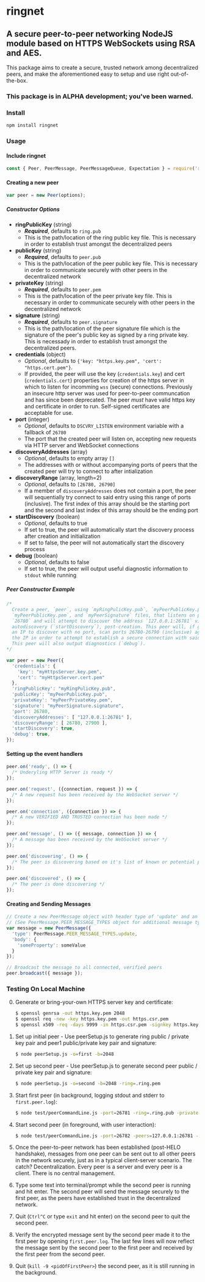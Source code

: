 # ringnet

## A secure peer-to-peer networking NodeJS module based on HTTPS WebSockets using RSA and AES.

This package aims to create a secure, trusted network among decentralized peers, and make the aforementioned easy to setup and use right out-of-the-box.

### This package is in ALPHA development; you've been warned.

### Install
```bash
npm install ringnet
```

### Usage

#### Include ringnet
```js
const { Peer, PeerMessage, PeerMessageQueue, Expectation } = require('ringnet');
```

#### Creating a new peer
```js
var peer = new Peer(options);
```

##### Constructor Options
- **ringPublicKey** (string)
  - **_Required_**, defaults to `ring.pub`
  - This is the path/location of the ring public key file. This is necessary in order to establish trust amongst the decentralized peers
- **publicKey** (string)
  - **_Required_**, defaults to `peer.pub`
  - This is the path/location of the peer public key file. This is necessary in order to communicate securely with other peers in the decentralized network
- **privateKey** (string)
  - **_Required_**, defaults to `peer.pem`
  - This is the path/location of the peer private key file. This is necessary in order to communicate securely with other peers in the decentralized network
- **signature** (string)
  - **_Required_**, defaults to `peer.signature`
  - This is the path/location of the peer signature file which is the signature of the peer's public key as signed by a ring private key. This is necessady in order to establish trust amongst the decentralized peers.
- **credentials** (object)
  - *Optional*, defaults to `{'key: "https.key.pem", 'cert': "https.cert.pem"}`.
  - If provided, the peer will use the key (`credentials.key`) and cert (`credentials.cert`) properties for creation of the https server in which to listen for incomming `wss` (secure) connections. Previously an insecure http server was used for peer-to-peer communcation and has since been deprecated. The peer *must* have valid https key and certificate in order to run. Self-signed certificates are acceptable for use.
- **port** (integer)
  - *Optional*, defaults to `DSCVRY_LISTEN` environment variable with a fallback of `26780`
  - The port that the created peer will listen on, accepting new requests via HTTP server and WebSocket connections
- **discoveryAddresses** (array)
  - *Optional*, defaults to empty array `[]`
  - The addresses with or without accompanying ports of peers that the created peer will try to connect to after intialization
- **discoveryRange** (array, length=2)
  - *Optional*, defaults to `[26780, 26790]`
  - If a member of `discoveryAddresses` does not contain a port, the peer will sequentially try connect to said entry using this range of ports (inclusive). The first index of this array should be the starting port and the second and last index of this array should be the ending port
- **startDiscovery** (boolean)
  - *Optional*, defaults to true
  - If set to true, the peer will automatically start the discovery process after creation and initialization
  - If set to false, the peer will not automatically start the discovery process
- **debug** (boolean)
  - *Optional*, defaults to false
  - If set to true, the peer will output useful diagnostic information to `stdout` while running

##### Peer Constructor Example
```js
/*
  Create a peer, `peer`, using `myRingPulicKey.pub`, `myPeerPublicKey.pub`, 
  `myPeerPublicKey.pem`, and `myPeerSignature` files, that listens on port 
  `26780` and will attempt to discover the address `127.0.0.1:26781` via 
  autodiscovery (`startDiscovery`), post-creation. This peer will, if given 
  an IP to discover with no port, scan ports 26780-26790 (inclusive) against 
  the IP in order to attempt to establish a secure connection with said IP. 
  This peer will also output diagnostics (`debug`).
*/

var peer = new Peer({
  'credentials': {
    'key': "myHttpsServer.key.pem",
    'cert': "myHttpsServer.cert.pem"
  },
  'ringPublicKey': "myRingPulicKey.pub",
  'publicKey': "myPeerPublicKey.pub",
  'privateKey': "myPeerPrivateKey.pem",
  'signature': "myPeerSignature.signature",
  'port': 26780,
  'discoveryAddresses': [ "127.0.0.1:26781" ],
  'discoveryRange': [ 26780, 27900 ],
  'startDiscovery': true,
  'debug': true,
});
```

#### Setting up the event handlers
```js
peer.on('ready', () => {
  /* Underyling HTTP Server is ready */
});

peer.on('request', ({connection, request }) => {
  /* A new request has been received by the WebSocket server */
});

peer.on('connection', ({connection }) => {
  /* A new VERIFIED AND TRUSTED connection has been made */
});

peer.on('message', () => ({ message, connection }) => {
  /* A message has been received by the WebSocket server */
});

peer.on('discovering', () => {
  /* The peer is discovering based on it's list of known or potential peers */
});

peer.on('discovered', () => {
  /* The peer is done discovering */
});
```

#### Creating and Sending Messages
```js
// Create a new PeerMessage object with header type of 'update' and an object for its body.
// (See PeerMessage.PEER_MESSAGE_TYPES object for additional message types or to add your own)
var message = new PeerMessage({
  'type': PeerMessage.PEER_MESSAGE_TYPES.update,
  'body': {
    'someProperty': someValue
  }
});

// Broadcast the message to all connected, verified peers
peer.broadcast({ message });
```

### Testing On Local Machine
0. Generate or bring-your-own HTTPS server key and certificate:
    ```bash
    $ openssl genrsa -out https.key.pem 2048
    $ openssl req -new -key https.key.pem -out https.csr.pem
    $ openssl x509 -req -days 9999 -in https.csr.pem -signkey https.key.pem -out https.cert.pem
    ```
1. Set up initial peer - Use peerSetup.js to generate ring public / private key pair and peer1 public/private key pair and signature:

    ```bash
    $ node peerSetup.js -o=first -b=2048
    ```

2. Set up second peer - Use peerSetup.js to generate second peer public / private key pair and signature:

    ```bash
    $ node peerSetup.js -o=second -b=2048 -ring=.ring.pem
    ```

4. Start first peer (in background, logging stdout and stderr to `first.peer.log`):
    
    ```bash
    $ node test/peerCommandLine.js -port=26781 -ring=.ring.pub -private=first.peer.pem -public=first.peer.pub -signature=first.peer.signature -v -d > "first.peer.log" 2>&1 &
    ```
    
5. Start second peer (in foreground, with user interaction):
    
    ```bash
    $ node test/peerCommandLine.js -port=26782 -peers=127.0.0.1:26781 -ring=.ring.pub -private=second.peer.pem -public=second.peer.pub -signature=second.peer.signature -v
    ```
    
6. Once the peer-to-peer network has been established (post-HELO handshake), messages from one peer can be sent out to all other peers in the network securely, just as in a typical client-server scenario. The catch? Decentralization. Every peer is a server and every peer is a client. There is no central management.
7. Type some text into terminal/prompt while the second peer is running and hit enter. The second peer will send the message securely to the first peer, as the peers have established trust in the decentralized network.
8. Quit (`Ctrl^C` or type `exit` and hit enter) on the second peer to quit the second peer.
9. Verify the encrypted message sent by the second peer made it to the first peer by opening `first.peer.log`. The last few lines will now reflect the message sent by the second peer to the first peer and received by the first peer from the second peer.
10. Quit (`kill -9 <pidOfFirstPeer>`) the second peer, as it is still running in the background.